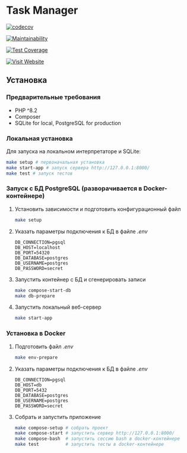 # Task Manager

[![codecov](https://codecov.io/gh/DaniillGolovin/Task-Manager/graph/badge.svg?token=WHVL3OC2JT)](https://codecov.io/gh/DaniillGolovin/Task-Manager)

[![Maintainability](https://api.codeclimate.com/v1/badges/900f3c4c6c2c37d352cd/maintainability)](https://codeclimate.com/github/DaniillGolovin/Task-Manager/maintainability)

[![Test Coverage](https://api.codeclimate.com/v1/badges/900f3c4c6c2c37d352cd/test_coverage)](https://codeclimate.com/github/DaniillGolovin/Task-Manager/test_coverage)

[![Visit Website](https://img.shields.io/badge/Visit%20Website-Click%20Here-brightgreen)](http://213.171.6.21:8000)

## Установка

### Предварительные требования

* PHP ^8.2
* Composer
* SQLite for local, PostgreSQL for production

### Локальная установка

Для запуска на локальном интерпретаторе и SQLite:

```sh
make setup # первоначальная установка
make start-app # запуск сервера http://127.0.0.1:8000/
make test # запуск тестов
```

### Запуск с БД PostgreSQL (разворачивается в Docker-контейнере)

1. Установить зависимости и подготовить конфигурационный файл

    ```sh
    make setup
    ```

2. Указать параметры подключения к БД в файле *.env*

    ```dotenv
    DB_CONNECTION=pgsql
    DB_HOST=localhost
    DB_PORT=54320
    DB_DATABASE=postgres
    DB_USERNAME=postgres
    DB_PASSWORD=secret
    ```

3. Запустить контейнер с БД и сгенерировать записи

    ```sh
    make compose-start-db
    make db-prepare
    ```

4. Запустить локальный веб-сервер

    ```sh
    make start-app
    ```

### Установка в Docker

1. Подготовить файл *.env*

    ```sh
    make env-prepare
    ```

2. Указать параметры подключения к БД в файле *.env*

    ```dotenv
    DB_CONNECTION=pgsql
    DB_HOST=db
    DB_PORT=5432
    DB_DATABASE=postgres
    DB_USERNAME=postgres
    DB_PASSWORD=secret
    ```

3. Собрать и запустить приложение

    ```sh
    make compose-setup # собрать проект
    make compose-start # запустить сервер http://127.0.0.1:8000/
    make compose-bash  # запустить сессию bash в docker-контейнере
    make test          # запустить тесты в docker-контейнере
    ```
